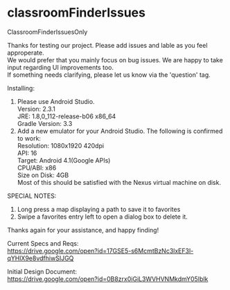 # classroomFinderIssues
ClassroomFinderIssuesOnly

Thanks for testing our project. Please add issues and lable as you feel approperate.   
We would prefer that you mainly focus on bug issues. We are happy to take input regarding UI improvements too.     
If something needs clarifying, please let us know via the 'question' tag.   

Installing:  

1. Please use Android Studio.  
Version: 2.3.1  
JRE: 1.8,0_112-release-b06 x86_64  
Gradle Version: 3.3  
2. Add a new emulator for your Android Studio. The following is confirmed to work:  
Resolution: 1080x1920 420dpi  
API: 16  
Target: Android 4.1(Google APIs)  
CPU/ABI: x86  
Size on Disk: 4GB  
Most of this should be satisfied with the Nexus virtual machine on disk.  

SPECIAL NOTES:  
1. Long press a map displaying a path to save it to favorites  
2. Swipe a favorites entry left to open a dialog box to delete it.  

Thanks again for your assistance, and happy finding!


Current Specs and Reqs:  
https://drive.google.com/open?id=17GSE5-s6McmtBzNc3lxEF3l-qYHlX9e8vdfhiwSIJGQ  

Initial Design Document:  
https://drive.google.com/open?id=0B8zrx0iGiL3WVHVNMkdmY05Iblk  
